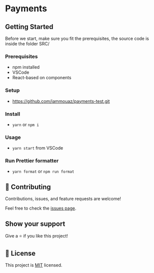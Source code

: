 # Payments



## Getting Started
Before we start, make sure you fit the prerequisites, the source code is inside the folder SRC/

### Prerequisites
- npm installed
- VSCode
- React-based on components

### Setup
- https://github.com/iammouaz/payments-test.git

### Install
- `yarn` or `npm i`

### Usage
- `yarn start` from VSCode


### Run Prettier formatter
- `yarn format` or `npm run format`


## 🤝 Contributing

Contributions, issues, and feature requests are welcome!

Feel free to check the [issues page](../../issues/).

## Show your support

Give a ⭐️ if you like this project!


## 📝 License

This project is [MIT](./LICENSE) licensed.